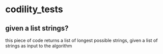 # codility_tests

## given a list strings?

this piece of code returns a list of longest possible strings, given a list
of strings as input to the algorithm
